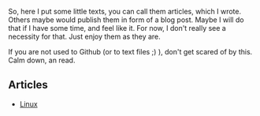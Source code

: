 So, here I put some little texts, you can call them articles, which I wrote. Others maybe would publish them in form of a blog post.
Maybe I will do that if I have some time, and feel like it.
For now, I don't really see a necessity for that. Just enjoy them as they are.


If you are not used to Github (or to text files ;) ), don't get scared of by this. Calm down, an read.

## Articles ##

- [Linux](linux.md)
